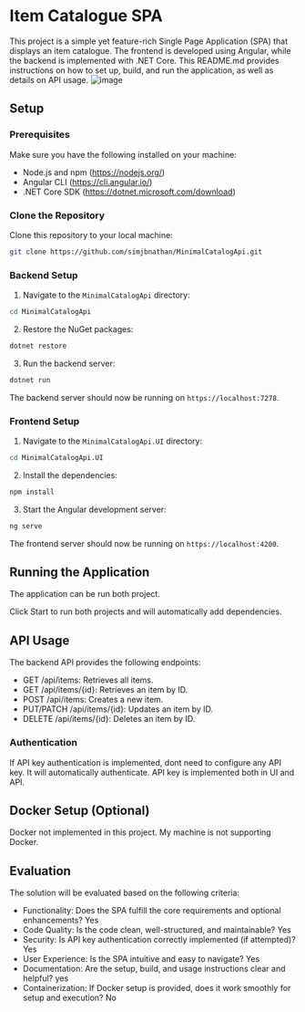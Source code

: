 # Item Catalogue SPA

This project is a simple yet feature-rich Single Page Application (SPA) that displays an item catalogue. The frontend is developed using Angular, while the backend is implemented with .NET Core. This README.md provides instructions on how to set up, build, and run the application, as well as details on API usage.
![image](https://github.com/simjbnathan/MinimalCatalogApi/assets/55340453/63bc4756-0c61-4ece-8b38-fc328ee26b1f)

## Setup

### Prerequisites

Make sure you have the following installed on your machine:

- Node.js and npm (https://nodejs.org/)
- Angular CLI (https://cli.angular.io/)
- .NET Core SDK (https://dotnet.microsoft.com/download)

### Clone the Repository

Clone this repository to your local machine:

```bash
git clone https://github.com/simjbnathan/MinimalCatalogApi.git
```

### Backend Setup

1. Navigate to the `MinimalCatalogApi` directory:

```bash
cd MinimalCatalogApi
```

2. Restore the NuGet packages:

```bash
dotnet restore
```

3. Run the backend server:

```bash
dotnet run
```

The backend server should now be running on `https://localhost:7278`.

### Frontend Setup

1. Navigate to the `MinimalCatalogApi.UI` directory:

```bash
cd MinimalCatalogApi.UI
```

2. Install the dependencies:

```bash
npm install
```

3. Start the Angular development server:

```bash
ng serve
```

The frontend server should now be running on `https://localhost:4200`.

## Running the Application
The application can be run both project.

Click Start to run both projects and will automatically add dependencies.


## API Usage

The backend API provides the following endpoints:

- GET /api/items: Retrieves all items.
- GET /api/items/{id}: Retrieves an item by ID.
- POST /api/items: Creates a new item.
- PUT/PATCH /api/items/{id}: Updates an item by ID.
- DELETE /api/items/{id}: Deletes an item by ID.

### Authentication

If API key authentication is implemented, dont need to configure any API key. It will automatically authenticate.
API key is implemented both in UI and API.

## Docker Setup (Optional)

Docker not implemented in this project. My machine is not supporting Docker.

## Evaluation

The solution will be evaluated based on the following criteria:

- Functionality: Does the SPA fulfill the core requirements and optional enhancements? Yes
- Code Quality: Is the code clean, well-structured, and maintainable? Yes
- Security: Is API key authentication correctly implemented (if attempted)? Yes
- User Experience: Is the SPA intuitive and easy to navigate? Yes
- Documentation: Are the setup, build, and usage instructions clear and helpful? yes
- Containerization: If Docker setup is provided, does it work smoothly for setup and execution? No

